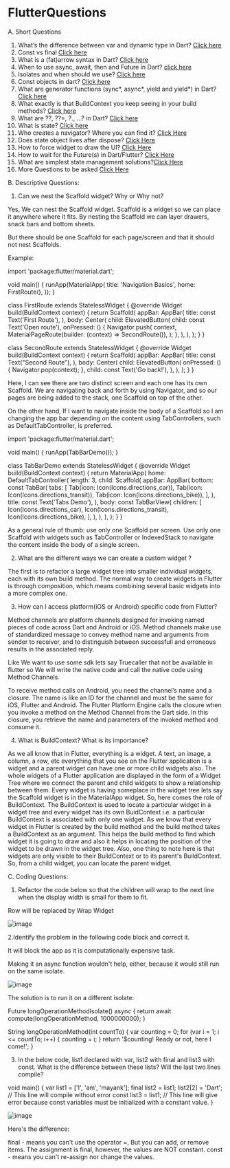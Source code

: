 # FlutterQuestions
A. Short Questions
1. What’s the difference between var and dynamic type in Dart? [Click here](https://jelenaaa.medium.com/flutter-question-of-the-day-series-4d6d19794532)
2. Const vs final [Click here](https://jelenaaa.medium.com/whats-the-difference-between-const-and-final-in-dart-c274db97f9fc)
3. What is a (fat)arrow syntax in Dart? [Click here](https://jelenaaa.medium.com/what-is-a-fat-arrow-syntax-in-dart-8015b0c81fe2)
4. When to use async, await, then and Future in Dart? [click here](https://jelenaaa.medium.com/when-to-use-async-await-then-and-future-in-dart-5e00e64ab9b1)
5. Isolates and when should we use? [Click here](https://jelenaaa.medium.com/what-is-an-isolate-and-why-would-you-need-to-use-it-sometimes-78142b6e8101)
6. Const objects in dart? [Click here](https://jelenaaa.medium.com/what-are-const-objects-in-dart-fd65cf5b0afd)
7. What are generator functions (sync*, async*, yield and yield*) in Dart? [Click here](https://jelenaaa.medium.com/what-are-sync-async-yield-and-yield-in-dart-defe57d06381)
8. What exactly is that BuildContext you keep seeing in your build methods? [Click here](https://jelenaaa.medium.com/what-exactly-is-that-buildcontext-you-keep-seeing-in-your-build-methods-2ea729bea88d)
9. What are ??, ??=, ?., …? in Dart? [Click here](https://jelenaaa.medium.com/what-are-in-dart-df1f11706dd6)
10. What is state? [Click here](https://jelenaaa.medium.com/what-is-a-state-object-that-you-need-to-create-in-every-statefulwidget-6d9ca635aa68)
11. Who creates a navigator? Where you can find it? [Click Here](https://jelenaaa.medium.com/who-creates-a-navigator-in-flutter-4c3f70941443)
12. Does state object lives after dispose? [Click Here](https://jelenaaa.medium.com/does-state-object-live-after-dispose-b6c0588fd505)
12. How to force widget to draw the UI? [Click Here](https://jelenaaa.medium.com/how-to-force-widget-to-redraw-in-flutter-2eec703bc024)
13. How to wait for the Future(s) in Dart/Flutter? [Click Here](https://medium.com/flutter-africa/how-to-wait-for-the-future-s-in-dart-flutter-227933e97270)
14. What are simplest state management solutions?[Click Here](https://betterprogramming.pub/what-are-the-simplest-state-management-solutions-in-flutter-56326797a28f)
15. More Questions to be asked [Click Here](https://jelenaaa.medium.com/most-asked-flutter-and-dart-interview-questions-with-detailed-answers-89025bf69037)

B. Descriptive Questions:
1. Can we nest the Scaffold widget? Why or Why not?

Yes, We can nest the Scaffold widget. Scaffold is a widget so we can place it anywhere where it fits. By nesting the Scaffold we can layer drawers, snack bars and bottom sheets.

But there should be one Scaffold for each page/screen and that it should not nest Scaffolds.

Example:

import 'package:flutter/material.dart';

void main() {
  runApp(MaterialApp(
    title: 'Navigation Basics',
    home: FirstRoute(),
  ));
}

class FirstRoute extends StatelessWidget {
  @override
  Widget build(BuildContext context) {
    return Scaffold(
      appBar: AppBar(
        title: const Text('First Route'),
      ),
      body: Center(
        child: ElevatedButton(
          child: const Text('Open route'),
          onPressed: () {
            Navigator.push(
              context,
              MaterialPageRoute(builder: (context) => SecondRoute()),
            );
          },
        ),
      ),
    );
  }
}

class SecondRoute extends StatelessWidget {
  @override
  Widget build(BuildContext context) {
    return Scaffold(
      appBar: AppBar(
        title: const Text("Second Route"),
      ),
      body: Center(
        child: ElevatedButton(
          onPressed: () {
            Navigator.pop(context);
          },
          child: const Text('Go back!'),
        ),
      ),
    );
  }
}

Here, I can see there are two distinct screen and each one has its own Scaffold. We are navigating back and forth by using Navigator, and so our pages are being added to the stack, one Scaffold on top of the other.

On the other hand,  If I want to navigate inside the body of a Scaffold so I am changing the app bar depending on the content using TabControllers, such as DefaultTabController, is preferred. 

import 'package:flutter/material.dart';

void main() {
  runApp(TabBarDemo());
}

class TabBarDemo extends StatelessWidget {
  @override
  Widget build(BuildContext context) {
    return MaterialApp(
      home: DefaultTabController(
        length: 3,
        child: Scaffold(
          appBar: AppBar(
            bottom: const TabBar(
              tabs: [
                Tab(icon: Icon(Icons.directions_car)),
                Tab(icon: Icon(Icons.directions_transit)),
                Tab(icon: Icon(Icons.directions_bike)),
              ],
            ),
            title: const Text('Tabs Demo'),
          ),
          body: const TabBarView(
            children: [
              Icon(Icons.directions_car),
              Icon(Icons.directions_transit),
              Icon(Icons.directions_bike),
            ],
          ),
        ),
      ),
    );
  }
}

As a general rule of thumb: use only one Scaffold per screen. Use only one Scaffold with widgets such as TabController or IndexedStack to navigate the content inside the body of a single screen.

2. What are the different ways we can create a custom widget ?

The first is to refactor a large widget tree into smaller individual widgets, each with its own build method.
The normal way to create widgets in Flutter is through composition, which means combining several basic widgets into a more complex one.


3. How can I access platform(iOS or Android) specific code from Flutter?

Method channels are platform channels designed for invoking named pieces of code across Dart and Android or iOS. Method channels make use of standardized message to convey method name and arguments from sender to receiver, and to distinguish between successfull and erroneous results in the associated reply.

Like We want to use some sdk lets say Truecaller that not be available in flutter so We will write the native code and call the native code using Method Channels.

To receive method calls on Android, you need the channel’s name and a closure. The name is like an ID for the channel and must be the same for iOS, Flutter and Android. The Flutter Platform Engine calls the closure when you invoke a method on the Method Channel from the Dart side. In this closure, you retrieve the name and parameters of the invoked method and consume it.

4. What is BuildContext? What is its importance?

As we all know that in Flutter, everything is a widget. A text, an image, a column, a row, etc everything that you see on the Flutter application is a widget and a parent widget can have one or more child widgets also. The whole widgets of a Flutter application are displayed in the form of a Widget Tree where we connect the parent and child widgets to show a relationship between them. Every widget is having someplace in the widget tree lets say the Scaffold widget is in the MaterialApp widget.
So, here comes the role of BuildContext. The BuildContext is used to locate a particular widget in a widget tree and every widget has its own BuidContext i.e. a particular BuildContext is associated with only one widget.
As we know that every widget in Flutter is created by the build method and the build method takes a BuildContext as an argument. This helps the build method to find which widget it is going to draw and also it helps in locating the position of the widget to be drawn in the widget tree.
Also, one thing to note here is that widgets are only visible to their BuildContext or to its parent's BuildContext. So, from a child widget, you can locate the parent widget.

C. Coding Questions:

1. Refactor the code below so that the children will wrap to the next line when
the display width is small for them to fit.

Row will be replaced by Wrap Widget

![image](https://user-images.githubusercontent.com/16149915/192161182-40e3565b-9abd-4092-9d3f-825e9088c4d8.png)


2.Identify the problem in the following code block and correct it.

It will block the app as it is computationally expensive task.

Making it an async function wouldn't help, either, because it would still run on the same isolate.

![image](https://user-images.githubusercontent.com/16149915/192158762-9f61ff76-e3e0-4e48-b8a9-e025c47cb5af.png)

The solution is to run it on a different isolate:

Future<String> longOperationMethodIsolate() async {
  return await compute(longOperationMethod, 1000000000);
}

String longOperationMethod(int countTo) {
  var counting = 0;
  for (var i = 1; i <= countTo; i++) {
    counting = i;
  }
  return '$counting! Ready or not, here I come!';
}


3. In the below code, list1 declared with var, list2 with final and list3 with const.
What is the difference between these lists? Will the last two lines compile?

void main() {
  var list1 = ['I', 'am', 'mayank'];
  final list2 = list1;
  list2[2] = 'Dart'; // This line will compile without error
  const list3 = list1; // This line will give error because const variables must be initialized with a constant value.
}

![image](https://user-images.githubusercontent.com/16149915/192159130-39482a95-390e-408b-a77c-c6e4665591d4.png)

Here's the difference:

final - means you can't use the operator =, But you can add, or remove items. The assignment is final, however, the values are NOT constant.
const - means you can't re-assign nor change the values.
